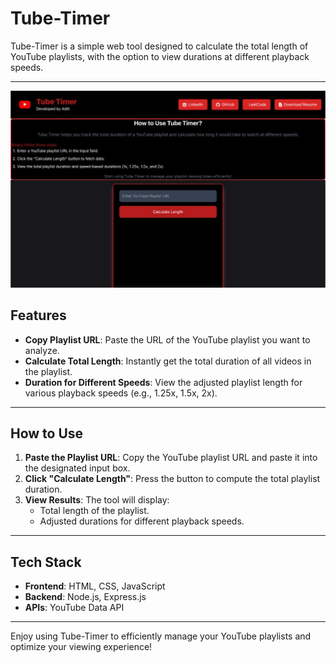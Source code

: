 # Tube-Timer

Tube-Timer is a simple web tool designed to calculate the total length of YouTube playlists, with the option to view durations at different playback speeds.

---

![Tube-Timer Screenshot](images/websiteSS.png)


## Features

- **Copy Playlist URL**: Paste the URL of the YouTube playlist you want to analyze.
- **Calculate Total Length**: Instantly get the total duration of all videos in the playlist.
- **Duration for Different Speeds**: View the adjusted playlist length for various playback speeds (e.g., 1.25x, 1.5x, 2x).

---

## How to Use

1. **Paste the Playlist URL**: Copy the YouTube playlist URL and paste it into the designated input box.
2. **Click "Calculate Length"**: Press the button to compute the total playlist duration.
3. **View Results**: The tool will display:
   - Total length of the playlist.
   - Adjusted durations for different playback speeds.

---

## Tech Stack

- **Frontend**: HTML, CSS, JavaScript
- **Backend**: Node.js, Express.js
- **APIs**: YouTube Data API

---

Enjoy using Tube-Timer to efficiently manage your YouTube playlists and optimize your viewing experience!
